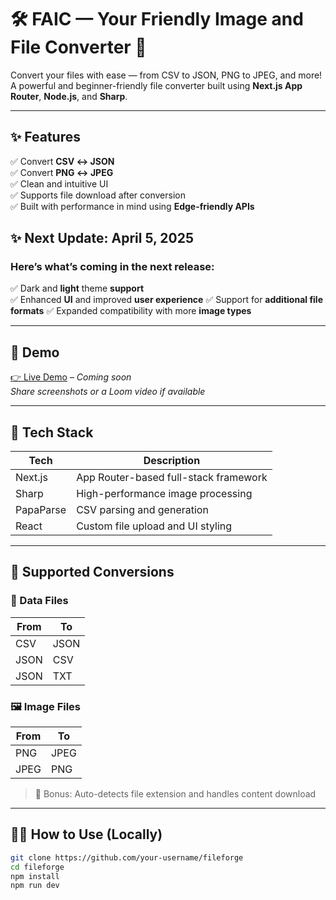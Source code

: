 # 🛠️ FAIC — Your Friendly Image and File Converter 🚀

Convert your files with ease — from CSV to JSON, PNG to JPEG, and more!  
A powerful and beginner-friendly file converter built using **Next.js App Router**, **Node.js**, and **Sharp**.

---

## ✨ Features

✅ Convert **CSV ↔ JSON**  
✅ Convert **PNG ↔ JPEG**  
✅ Clean and intuitive UI  
✅ Supports file download after conversion  
✅ Built with performance in mind using **Edge-friendly APIs**

## ✨ Next Update: April 5, 2025

### Here’s what’s coming in the next release:

✅ Dark and **light** theme **support**  
✅ Enhanced **UI** and improved **user experience**
✅ Support for **additional file formats**
✅ Expanded compatibility with more **image types**

<!-- > More formats coming soon: PDF, Markdown, XML, WebP, and more... -->

---

## 📸 Demo

[👉 Live Demo](#) – _Coming soon_  
_Share screenshots or a Loom video if available_

---

## 🚀 Tech Stack

| Tech      | Description                           |
| --------- | ------------------------------------- |
| Next.js   | App Router-based full-stack framework |
| Sharp     | High-performance image processing     |
| PapaParse | CSV parsing and generation            |
| React     | Custom file upload and UI styling     |

---

## 📂 Supported Conversions

### 🔁 Data Files

| From | To   |
| ---- | ---- |
| CSV  | JSON |
| JSON | CSV  |
| JSON | TXT  |

### 🖼️ Image Files

| From | To   |
| ---- | ---- |
| PNG  | JPEG |
| JPEG | PNG  |

> 🧠 Bonus: Auto-detects file extension and handles content download

---

## 🧑‍💻 How to Use (Locally)

```bash
git clone https://github.com/your-username/fileforge
cd fileforge
npm install
npm run dev
```
